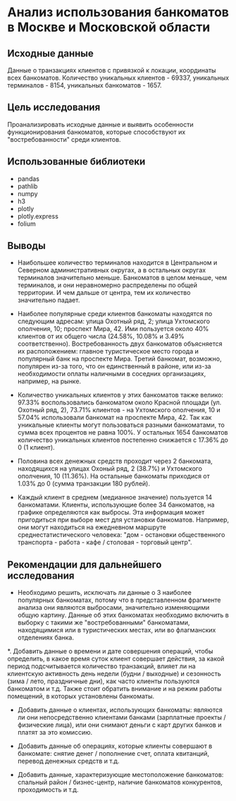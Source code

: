 # Анализ использования банкоматов в Москве и Московской области

## Исходные данные
Данные о транзакциях клиентов c привязкой к локации, координаты всех банкоматов. Количество уникальных клиентов - 69337, уникальных терминалов - 8154, уникальных банкоматов - 1657. 

## Цель исследования
Проанализировать исходные данные и выявить особенности функционирования банкоматов, которые способствуют их "востребованности" среди клиентов.

## Использованные библиотеки
* pandas
* pathlib
* numpy
* h3
* plotly
* plotly.express
* folium

## Выводы
* Наибольшее количество терминалов находится в Центральном и Северном административных округах, а в остальных округах терминалов значительно меньше. Банкоматов в целом меньше, чем терминалов, и они неравномерно распределены по общей территории. И чем дальше от центра, тем их количество значительно падает.
  
* Наиболее популярные среди клиентов банкоматы находятся по следующим адресам: улица Охотный ряд, 2; улица Ухтомского ополчения, 10; проспект Мира, 42. Ими пользуется около 40% клиентов от их общего числа (24.58%, 10.08% и 3.49% соответственно). Востребованность двух банкоматов объясняется их расположением: главное туристическое место города и популярный банк на проспекте Мира. Третий банкомат, возможно, популярен из-за того, что он единственный в районе, или из-за необходимости оплаты наличными в соседних организациях, например, на рынке.
  
* Количество уникальных клиентов у этих банкоматов также велико: 97.33% воспользовались банкоматом около Красной площади (ул. Охотный ряд, 2), 73.71% клиентов - на Ухтомского ополчения, 10 и 57.04% использовали банкомат на проспекте Мира, 42. Так как уникальные клиенты могут пользоваться разными банкоматами, то сумма всех процентов не равна 100%.
У остальных 1654 банкоматов количество уникальных клиентов постепенно снижается с 17.36% до 0 (1 клиент).

* Половина всех денежных средств проходит через 2 банкомата, находящихся на улицах Охоный ряд, 2 (38.7%) и Ухтомского ополчения, 10 (11.36%). На остальные банкоматы приходися от 1.03% до 0 (сумма транзакции 180 рублей).
  
* Каждый клиент в среднем (медианное значение) пользуется 14 банкоматами. Клиенты, использующие более 34 банкоматов, на графике определяются как выбросы. Эта информация может пригодиться при выборе мест для установки банкоматов. Например, они могут находиться на ежедневном маршруте среднестатистического человека: "дом - остановки общественного транспорта - работа - кафе / столовая - торговый центр".



## Рекомендации для дальнейшего исследования
* Необходимо решить, исключать ли данные о 3 наиболее популярных банкоматах, потому что в представленном фрагменте анализа они являются выбросами, значительно изменяющими общую картину. Данные об этих банкоматах необходимо включить в выборку с такими же "востребованными" банкоматами, находящимися или в туристических местах, или во флагманских отделениях банка.

*. Добавить данные о времени и дате совершения операций, чтобы определить, в какое время суток клиент совершает действия, за какой период подсчитывается количество транзакций, влияет ли на клиентскую активность день недели (будни / выходные) и сезонность (зима / лето, праздничные дни), как часто клиенты пользуются банкоматом и т.д. Также стоит обратить внимание и на режим работы помещений, в которых установлены банкоматы.

* Добавить данные о клиентах, использующих банкоматы: являются ли они непосредственно клиентами банками (зарплатные проекты / физические лица), или они снимают деньги с карт других банков и платят за это комиссию.

* Добавить данные об операциях, которые клиенты совершают в банкомате: снятие денег / пополнение счет, оплата квитанций, перевод денежных средств и т.д.

* Добавить данные, характеризующие местоположение банкоматов: спальный район / бизнес-центр, наличие банкоматов конкурентов, проходимость и т.д.
